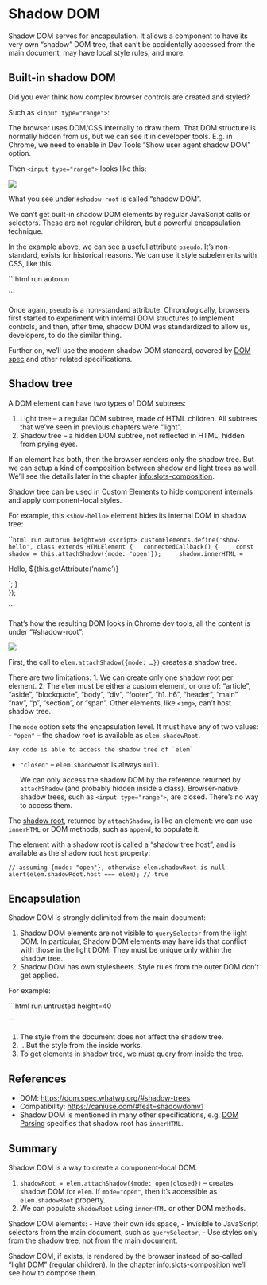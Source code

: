 Shadow DOM
==========

Shadow DOM serves for encapsulation. It allows a component to have its very own “shadow” DOM tree, that can’t be accidentally accessed from the main document, may have local style rules, and more.

Built-in shadow DOM
-------------------

Did you ever think how complex browser controls are created and styled?

Such as `<input type="range">`:

The browser uses DOM/CSS internally to draw them. That DOM structure is normally hidden from us, but we can see it in developer tools. E.g. in Chrome, we need to enable in Dev Tools “Show user agent shadow DOM” option.

Then `<input type="range">` looks like this:

![](shadow-dom-range.png)

What you see under `#shadow-root` is called “shadow DOM”.

We can’t get built-in shadow DOM elements by regular JavaScript calls or selectors. These are not regular children, but a powerful encapsulation technique.

In the example above, we can see a useful attribute `pseudo`. It’s non-standard, exists for historical reasons. We can use it style subelements with CSS, like this:

\`\`\`html run autorun

\`\`\`

Once again, `pseudo` is a non-standard attribute. Chronologically, browsers first started to experiment with internal DOM structures to implement controls, and then, after time, shadow DOM was standardized to allow us, developers, to do the similar thing.

Further on, we’ll use the modern shadow DOM standard, covered by [DOM spec](https://dom.spec.whatwg.org/#shadow-trees) and other related specifications.

Shadow tree
-----------

A DOM element can have two types of DOM subtrees:

1.  Light tree – a regular DOM subtree, made of HTML children. All subtrees that we’ve seen in previous chapters were “light”.
2.  Shadow tree – a hidden DOM subtree, not reflected in HTML, hidden from prying eyes.

If an element has both, then the browser renders only the shadow tree. But we can setup a kind of composition between shadow and light trees as well. We’ll see the details later in the chapter <a href="info:slots-composition" class="uri">info:slots-composition</a>.

Shadow tree can be used in Custom Elements to hide component internals and apply component-local styles.

For example, this `<show-hello>` element hides its internal DOM in shadow tree:

\`\``html run autorun height=60 <script> customElements.define('show-hello', class extends HTMLElement {   connectedCallback() {     const shadow = this.attachShadow({mode: 'open'});     shadow.innerHTML =`

Hello, ${this.getAttribute(‘name’)}

\`; }  
});

\`\`\`

That’s how the resulting DOM looks in Chrome dev tools, all the content is under “\#shadow-root”:

![](shadow-dom-say-hello.png)

First, the call to `elem.attachShadow({mode: …})` creates a shadow tree.

There are two limitations: 1. We can create only one shadow root per element. 2. The `elem` must be either a custom element, or one of: “article”, “aside”, “blockquote”, “body”, “div”, “footer”, “h1..h6”, “header”, “main” “nav”, “p”, “section”, or “span”. Other elements, like `<img>`, can’t host shadow tree.

The `mode` option sets the encapsulation level. It must have any of two values: - `"open"` – the shadow root is available as `elem.shadowRoot`.

    Any code is able to access the shadow tree of `elem`.   

-   `"closed"` – `elem.shadowRoot` is always `null`.

    We can only access the shadow DOM by the reference returned by `attachShadow` (and probably hidden inside a class). Browser-native shadow trees, such as `<input type="range">`, are closed. There’s no way to access them.

The [shadow root](https://dom.spec.whatwg.org/#shadowroot), returned by `attachShadow`, is like an element: we can use `innerHTML` or DOM methods, such as `append`, to populate it.

The element with a shadow root is called a “shadow tree host”, and is available as the shadow root `host` property:

    // assuming {mode: "open"}, otherwise elem.shadowRoot is null
    alert(elem.shadowRoot.host === elem); // true

Encapsulation
-------------

Shadow DOM is strongly delimited from the main document:

1.  Shadow DOM elements are not visible to `querySelector` from the light DOM. In particular, Shadow DOM elements may have ids that conflict with those in the light DOM. They must be unique only within the shadow tree.
2.  Shadow DOM has own stylesheets. Style rules from the outer DOM don’t get applied.

For example:

\`\`\`html run untrusted height=40

\`\`\`

1.  The style from the document does not affect the shadow tree.
2.  …But the style from the inside works.
3.  To get elements in shadow tree, we must query from inside the tree.

References
----------

-   DOM: <a href="https://dom.spec.whatwg.org/#shadow-trees" class="uri">https://dom.spec.whatwg.org/#shadow-trees</a>
-   Compatibility: <a href="https://caniuse.com/#feat=shadowdomv1" class="uri">https://caniuse.com/#feat=shadowdomv1</a>
-   Shadow DOM is mentioned in many other specifications, e.g. [DOM Parsing](https://w3c.github.io/DOM-Parsing/#the-innerhtml-mixin) specifies that shadow root has `innerHTML`.

Summary
-------

Shadow DOM is a way to create a component-local DOM.

1.  `shadowRoot = elem.attachShadow({mode: open|closed})` – creates shadow DOM for `elem`. If `mode="open"`, then it’s accessible as `elem.shadowRoot` property.
2.  We can populate `shadowRoot` using `innerHTML` or other DOM methods.

Shadow DOM elements: - Have their own ids space, - Invisible to JavaScript selectors from the main document, such as `querySelector`, - Use styles only from the shadow tree, not from the main document.

Shadow DOM, if exists, is rendered by the browser instead of so-called “light DOM” (regular children). In the chapter <a href="info:slots-composition" class="uri">info:slots-composition</a> we’ll see how to compose them.
